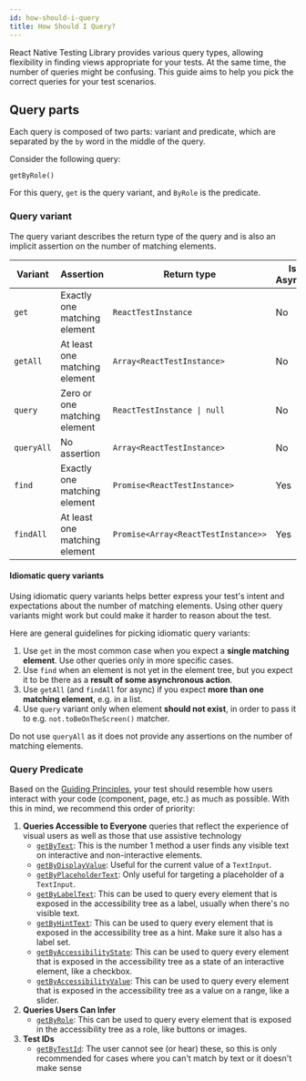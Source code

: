 ```yaml
---
id: how-should-i-query
title: How Should I Query?
---
```


React Native Testing Library provides various query types, allowing flexibility in finding views appropriate for your tests. At the same time, the number of queries might be confusing. This guide aims to help you pick the correct queries for your test scenarios.

## Query parts

Each query is composed of two parts: variant and predicate, which are separated by the `by` word in the middle of the query.

Consider the following query:

```
getByRole()
```

For this query, `get` is the query variant, and `ByRole` is the predicate.

### Query variant

The query variant describes the return type of the query and is also an implicit assertion on the number of matching elements.

| Variant    | Assertion                     | Return type                                | Is Async? |
| ---------- | ----------------------------- | ------------------------------------------ | --------- |
| `get`      | Exactly one matching element  | `ReactTestInstance`                        | No        |
| `getAll`   | At least one matching element | `Array<ReactTestInstance>`                 | No        |
| `query`    | Zero or one matching element  | <code>ReactTestInstance &#124; null</code> | No        |
| `queryAll` | No assertion                  | `Array<ReactTestInstance>`                 | No        |
| `find`     | Exactly one matching element  | `Promise<ReactTestInstance>`               | Yes       |
| `findAll`  | At least one matching element | `Promise<Array<ReactTestInstance>>`        | Yes       |

#### Idiomatic query variants

Using idiomatic query variants helps better express your test's intent and expectations about the number of matching elements. Using other query variants might work but could make it harder to reason about the test.

Here are general guidelines for picking idiomatic query variants:

1. Use `get` in the most common case when you expect a **single matching element**. Use other queries only in more specific cases.
2. Use `find` when an element is not yet in the element tree, but you expect it to be there as a **result of some asynchronous action**.
3. Use `getAll` (and `findAll` for async) if you expect **more than one matching element**, e.g. in a list.
4. Use `query` variant only when element **should not exist**, in order to pass it to e.g. `not.toBeOnTheScreen()` matcher.

Do not use `queryAll` as it does not provide any assertions on the number of matching elements.

### Query Predicate

Based on the [Guiding Principles](https://testing-library.com/docs/guiding-principles), your test should resemble how users interact with your code (component, page, etc.) as much as possible. With this in mind, we recommend this order of priority:

1. **Queries Accessible to Everyone** queries that reflect the experience of visual users as well as those that use assistive technology
   - [`getByText`](https://callstack.github.io/react-native-testing-library/docs/api-queries#bytext): This is the number 1 method a user finds any visible text on interactive and non-interactive elements.
   - [`getByDisplayValue`](https://callstack.github.io/react-native-testing-library/docs/api-queries#bydisplayvalue): Useful for the current value of a `TextInput`.
   - [`getByPlaceholderText`](https://callstack.github.io/react-native-testing-library/docs/api-queries#byplaceholdertext): Only useful for targeting a placeholder of a `TextInput`.
   - [`getByLabelText`](https://callstack.github.io/react-native-testing-library/docs/api-queries#bylabeltext): This can be used to query every element that is exposed in the accessibility tree as a label, usually when there's no visible text.
   - [`getByHintText`](https://callstack.github.io/react-native-testing-library/docs/api-queries#bya11yhint-byaccessibilityhint-byhinttext): This can be used to query every element that is exposed in the accessibility tree as a hint. Make sure it also has a label set.
   - [`getByAccessibilityState`](https://callstack.github.io/react-native-testing-library/docs/api-queries#bya11ystate-byaccessibilitystate): This can be used to query every element that is exposed in the accessibility tree as a state of an interactive element, like a checkbox.
   - [`getByAccessibilityValue`](https://callstack.github.io/react-native-testing-library/docs/api-queries#bya11value-byaccessibilityvalue): This can be used to query every element that is exposed in the accessibility tree as a value on a range, like a slider.
2. **Queries Users Can Infer**
   - [`getByRole`](https://callstack.github.io/react-native-testing-library/docs/api-queries#byrole): This can be used to query every element that is exposed in the accessibility tree as a role, like buttons or images.
3. **Test IDs**
   - [`getByTestId`](https://callstack.github.io/react-native-testing-library/docs/api-queries#bytestid): The user cannot see (or hear) these, so this is only recommended for cases where you can't match by text or it doesn't make sense

```

```
